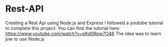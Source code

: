 # Rest-API
Creating a Rest Api using Node.js and Express
I followed a youtube tutorial to complete this project. You can find the tutorial here: https://www.youtube.com/watch?v=pKd0Rpw7O48
The idea was to learn jow to use Node.js

